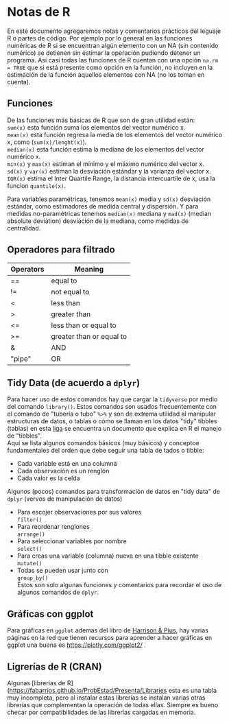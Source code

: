 # Notas de R  

En este documento agregaremos notas y comentarios prácticos del leguaje R o partes de código. Por ejemplo por lo general en las funciones numéricas de R si se encuentran algún elemento con un NA (sin contenido numérico) se detienen sin estimar la operación pudiendo detener un programa. Así casi todas las funciones de R cuentan con una opción `na.rm = TRUE` que si está presente como opción en la función, no incluyen en la estimación de la función aquellos elementos con NA (no los toman en cuenta).  

## Funciones  
De las funciones más básicas de R que son de gran utilidad están:  
`sum(x)` esta función suma los elementos del vector numérico x.  
`mean(x)` esta función regresa la media de los elementos del vector numérico x, como (`sum(x)/lenght(x)`).  
`median(x)` esta función estima la mediana de los elementos del vector numérico x.  
`min(x)` y `max(x)` estiman el mínimo y el máximo numérico del vector x.  
`sd(x)` y `var(x)` estiman la desviación estándar y la varianza del vector x.  
`IQR(x)` estima el Inter Quartile Range, la distancia intercuartile de x, usa la funcion `quantile(x)`.  

Para variables paramétricas, tenemos `mean(x)` media y `sd(x)` desviación estándar, como estimadores de medida central y dispersión. Y para medidas no-paramétricas tenemos `median(x)` mediana y `mad(x)` (median absolute deviation) desviación de la mediana, como medidas de centralidad.  

## Operadores para filtrado  

| Operators | Meaning |  
| --------- | ------- |  
|  ==  |  equal to  |  
|  !=  |  not equal to  |  
|  <  | less than  |  
|  >  |  greater than  |  
|  <=  |  less than or equal to  |
|  >=  |  greater than or equal to  |
|  &  |  AND  |  
|  "pipe" |  OR  |  

## Tidy Data (de acuerdo a `dplyr`)  
Para hacer uso de estos comandos hay que cargar la `tidyverse` por medio del comando `library()`. Estos comandos son usados frecuentemente con el comando de "tubería o tubo" `%>%` y son de extrema utilidad al manipular estructuras de datos, o tablas o cómo se llaman en los datos "tidy" tibbles (tablas) en esta [liga](https://es.r4ds.hadley.nz/tibbles.html) se encuentra un documento que explica en R el manejo de "tibbles".  
Aquí se lista algunos comandos básicos (muy básicos) y conceptoe fundamentales del orden que debe seguir una tabla de tados o tibble:  
- Cada variable está en una columna  
- Cada observación es un renglón  
- Cada valor es la celda  
  
  
Algunos (pocos) comandos para transformación de datos en "tidy data" de `dplyr` (vervos de manipulación de datos)    
- Para escojer observaciones por sus valores  
 `filter()`  
- Para reordenar renglones  
 `arrange()`  
- Para seleccionar variables por nombre  
 `select()`  
- Para creas una variable (columna) nueva en una tibble existente  
 `mutate()`  
- Todas se pueden usar junto con  
 `group_by()`  
Estos son solo algunas funciones y comentarios para recordar el uso de algunos comandos de `dplyr`.  
 
## Gráficas con ggplot  
 Para gráficas en `ggplot` ademas del libro de [Harrison & Pius](https://argoshare.is.ed.ac.uk/healthyr_book/), hay varias páginas en la red que tienen recursos para aprender a hacer gráficas en ggplot una buena es https://plotly.com/ggplot2/ .  


## Ligrerías de R (CRAN)  
Algunas [librerías de R](https://fabarrios.github.io/ProbEstad/Presenta/Libraries esta es una tabla muy incompleta, pero al instalar estas librerías se instalan varias otras librerías que complementan la operación de todas ellas. Siempre es bueno checar por compatibilidades de las librerías cargadas en memoria.  
